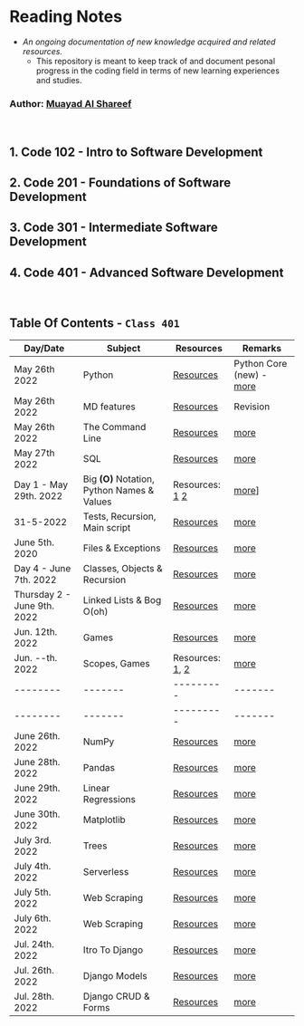 # Reading Notes
 - *An ongoing documentation of new knowledge acquired and related resources.*
   - This repository is meant to keep track of and document pesonal progress in the coding field in terms of new learning experiences and studies.

### Author: [Muayad Al Shareef](https://github.com/muayedjj)

<br/>

## 1. Code 102 - Intro to Software Development
## 2. Code 201 - Foundations of Software Development
## 3. Code 301 - Intermediate Software Development
## 4. Code 401 - Advanced Software Development

<br/>

## Table Of Contents - **`Class 401`**

| Day/Date | Subject | Resources | Remarks |
| -------- | ------- | --------- | ------- |
| May 26th 2022 | Python | [Resources](https://www.sololearn.com) | Python Core (new) - [more](./Pages/assets/cert-25901784-1073.png) |
| May 26th 2022 | MD features | [Resources](https://www.markdownguide.org/extended-syntax/) | Revision |
| May 26th 2022 | The Command Line | [Resources](https://ryanstutorials.net/linuxtutorial/) | [more](./Pages/CLI.md) |
| May 27th 2022 | SQL | [Resources](https://sqlbolt.com/) | [more](./Pages/SQL.md) |
| Day 1 - May 29th. 2022| Big **(O)** Notation, Python Names & Values | Resources:   [1](https://rob-bell.net/2009/06/a-beginners-guide-to-big-o-notation/)   [2](https://www.youtube.com/watch?v=_AEJHKGk9ns) | [more](./Pages/Day1.md)] |
| 31-5-2022 | Tests, Recursion, Main script | [Resources](https://canvas.instructure.com/courses/4839248/discussion_topics/14886137) | [more](./Pages/Day%202/reading.md) |
| June 5th. 2020 | Files & Exceptions | [Resources](https://canvas.instructure.com/courses/4839248/discussion_topics/14886136) | [more](./Pages/Day%203/D_3_Files_and_Exceptions) |
| Day 4 - June 7th. 2022 | Classes, Objects & Recursion | [Resources](https://canvas.instructure.com/courses/4839248/discussion_topics/14886144) | [more](./Pages/day_4/calsses_and_objects.md) |
| Thursday 2 - June 9th. 2022 | Linked Lists & Bog O(oh) | [Resources](https://canvas.instructure.com/courses/4839248/discussion_topics/14886172) | [more](./Pages/day_5/linked_lists.md) |
| Jun. 12th. 2022 | Games | [Resources](https://canvas.instructure.com/courses/4839248/discussion_topics/14886138) | [more](./Pages/day_6/ten_thousand_game_1.md) |
| Jun. --th. 2022 | Scopes, Games | Resources: [1](https://realpython.com/python-scope-legb-rule/#functions-the-local-scope), [2](https://canvas.instructure.com/courses/4839248/discussion_topics/14886142) | [more](./Pages/day_7/README.md) |
| -------- | ------- | --------- | ------- |
| -------- | ------- | --------- | ------- |
| June 26th. 2022 | NumPy | [Resources](https://canvas.instructure.com/courses/4839248/discussion_topics/14886143) | [more](./Pages/class_11/num_py.md) |
| June 28th. 2022 | Pandas | [Resources](https://canvas.instructure.com/courses/4839248/discussion_topics/14886151) | [more](./Pages/day_12/pandas_py_lib.md) |
| June 29th. 2022 | Linear Regressions | [Resources](https://canvas.instructure.com/courses/4839248/discussion_topics/14886145) | [more](./Pages/day_13/linear_regressions.md)
| June 30th. 2022 | Matplotlib | [Resources](https://canvas.instructure.com/courses/4839248/discussion_topics/14886152) | [more](./Pages/day_14/matplotlib.md)
| July 3rd. 2022 | Trees | [Resources](https://canvas.instructure.com/courses/4839248/assignments/30188526) | [more](./Pages/day_15/Trees.md)
| July 4th. 2022 | Serverless | [Resources](https://canvas.instructure.com/courses/4839248/discussion_topics/14886153) | [more](Pages/day_16/Serverless.md)
| July 5th. 2022 | Web Scraping | [Resources](https://canvas.instructure.com/courses/4839248/discussion_topics/14886154) | [more](Pages/day_17/web_scraping.md)
| July 6th. 2022 | Web Scraping | [Resources](https://canvas.instructure.com/courses/4839248/discussion_topics/14886155) | [more](Pages/day_18/Encryption.md)
| Jul. 24th. 2022 | Itro To Django | [Resources](https://canvas.instructure.com/courses/4839248/discussion_topics/14886147) |  [more](Pages/class_26/intro_to_django.md) |
| Jul. 26th. 2022 | Django Models | [Resources](https://canvas.instructure.com/courses/4839248/discussion_topics/14886148) |  [more](Pages/class_27/django_models.md) |
| Jul. 28th. 2022 | Django CRUD & Forms | [Resources](https://canvas.instructure.com/courses/4839248/discussion_topics/14886149) |  [more](Pages/class_28/django_forms_and_crud.md) |
